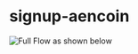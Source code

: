 # signup-aencoin

![Full Flow as shown below](http://www.plantuml.com/plantuml/png/06q8304JHjNoDQjwp980Ti___fse0C8R9lszaxSu1KbxJUcgr01QyfoRI-SB0D9Lk3Fi4yzHre2r4Il_s8afCsGo4bs20NXircl7GBvwpwZyW-GLBWycM_rN43iY1dFZHvqgtG0PS0-hyrCCm_LEZWJgzkmGZGnPc8cPmTmkgfr3o2tMiLuyH_pkA9uZj3_OBSPyYC9_IWgql8gRf9JnxdSvsOuSsxdIWdm7BNKsKR7uASn7ZxFQivefD30OBhvjupYyVb57GB4w2itvgieV6QZQn9qmqZrIDjiTBmFV3O0C9i1W64n6Omw58F6MIeh32ZKIDuhSNninNZn4wbu7Tz1BpI59-Hf1nEh9Y24f2xoIb1AfJOLceYbn9KwcdQNntv7GfEysWQGa2NBoPJI0PtshEHRpZyKErqxj_SYgVlGBavhU-4-TsWDELiCUXdG9zTUsdhWC0)
